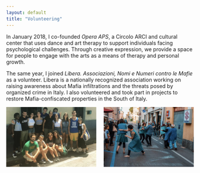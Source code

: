 ```yaml
---
layout: default
title: "Volunteering"
---
```


In January 2018, I co-founded *Opera APS*, a Circolo ARCI and cultural center that uses dance and art therapy to support individuals facing psychological challenges. Through creative expression, we provide a space for people to engage with the arts as a means of therapy and personal growth.

The same year, I joined *Libera. Associazioni, Nomi e Numeri contro le Mafie* as a volunteer. Libera is a nationally recognized association working on raising awareness about Mafia infiltrations and the threats posed by organized crime in Italy. I also volunteered and took part in projects to restore Mafia-confiscated properties in the South of Italy.

<div style="display: flex; justify-content: center; text-align: center; gap: 20px;">
    <img src="/images/portfolio1.png" alt="Lake District view 1" style="width: 48%;"/>
    <img src="/images/portfolio2.png" alt="Lake District view 2" style="width: 48%;"/>
</div>
